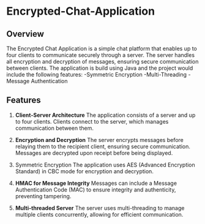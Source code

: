 # Encrypted-Chat-Application

## Overview
The Encrypted Chat Application is a simple chat platform that enables up to four clients to communicate securely through a server. 
The server handles all encryption and decryption of messages, ensuring secure communication between clients. The application is build using Java
 and the project would include the following features:
-Symmetric Encryption
-Multi-Threading
-Message Authentication


## Features
1. **Client-Server Architecture**
The application consists of a server and up to four clients. Clients connect to the server, which manages communication between them.
2. **Encryption and Decryption**
The server encrypts messages before relaying them to the recipient client, ensuring secure communication. Messages are decrypted upon receipt before being displayed.
3. Symmetric Encryption
The application uses AES (Advanced Encryption Standard) in CBC mode for encryption and decryption.

4. **HMAC for Message Integrity**
Messages can include a Message Authentication Code (MAC) to ensure integrity and authenticity, preventing tampering.

5. **Multi-threaded Server**
The server uses multi-threading to manage multiple clients concurrently, allowing for efficient communication.





